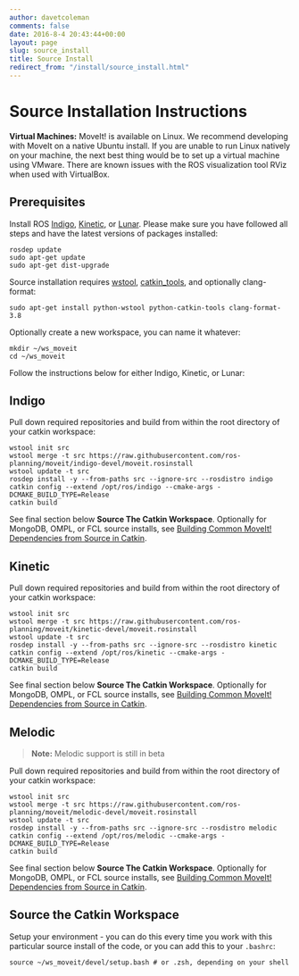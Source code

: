 ```yaml
---
author: davetcoleman
comments: false
date: 2016-8-4 20:43:44+00:00
layout: page
slug: source_install
title: Source Install
redirect_from: "/install/source_install.html"
---
```


# Source Installation Instructions

**Virtual Machines:** MoveIt! is available on Linux. We recommend developing with MoveIt on a native Ubuntu install. If you are unable to run Linux natively on your machine, the next best thing would be to set up a virtual machine using VMware. There are known issues with the ROS visualization tool RViz when used with VirtualBox.

## Prerequisites

Install ROS [Indigo](http://www.ros.org/wiki/indigo/Installation/Ubuntu), [Kinetic](http://www.ros.org/wiki/kinetic/Installation/Ubuntu), or [Lunar](http://www.ros.org/wiki/lunar/Installation/Ubuntu). Please make sure you have followed all steps and have the latest versions of packages installed:

    rosdep update
    sudo apt-get update
    sudo apt-get dist-upgrade

Source installation requires [wstool](http://wiki.ros.org/wstool), [catkin_tools](https://catkin-tools.readthedocs.io/en/latest/), and optionally clang-format:

    sudo apt-get install python-wstool python-catkin-tools clang-format-3.8

Optionally create a new workspace, you can name it whatever:

    mkdir ~/ws_moveit
    cd ~/ws_moveit

Follow the instructions below for either Indigo, Kinetic, or Lunar:

## Indigo

Pull down required repositories and build from within the root directory of your catkin workspace:

    wstool init src
    wstool merge -t src https://raw.githubusercontent.com/ros-planning/moveit/indigo-devel/moveit.rosinstall
    wstool update -t src
    rosdep install -y --from-paths src --ignore-src --rosdistro indigo
    catkin config --extend /opt/ros/indigo --cmake-args -DCMAKE_BUILD_TYPE=Release
    catkin build

See final section below **Source The Catkin Workspace**. Optionally for MongoDB, OMPL, or FCL source installs, see [Building Common MoveIt! Dependencies from Source in Catkin](/install/source/dependencies/).

## Kinetic

Pull down required repositories and build from within the root directory of your catkin workspace:

    wstool init src
    wstool merge -t src https://raw.githubusercontent.com/ros-planning/moveit/kinetic-devel/moveit.rosinstall
    wstool update -t src
    rosdep install -y --from-paths src --ignore-src --rosdistro kinetic
    catkin config --extend /opt/ros/kinetic --cmake-args -DCMAKE_BUILD_TYPE=Release
    catkin build

See final section below **Source The Catkin Workspace**. Optionally for MongoDB, OMPL, or FCL source installs, see [Building Common MoveIt! Dependencies from Source in Catkin](/install/source/dependencies/).

## Melodic

> **Note:** Melodic support is still in beta

Pull down required repositories and build from within the root directory of your catkin workspace:

    wstool init src
    wstool merge -t src https://raw.githubusercontent.com/ros-planning/moveit/melodic-devel/moveit.rosinstall
    wstool update -t src
    rosdep install -y --from-paths src --ignore-src --rosdistro melodic
    catkin config --extend /opt/ros/melodic --cmake-args -DCMAKE_BUILD_TYPE=Release
    catkin build

See final section below **Source The Catkin Workspace**. Optionally for MongoDB, OMPL, or FCL source installs, see [Building Common MoveIt! Dependencies from Source in Catkin](/install/source/dependencies/).

## Source the Catkin Workspace

Setup your environment - you can do this every time you work with this particular source install of the code, or you can add this to your ``.bashrc``:

    source ~/ws_moveit/devel/setup.bash # or .zsh, depending on your shell

